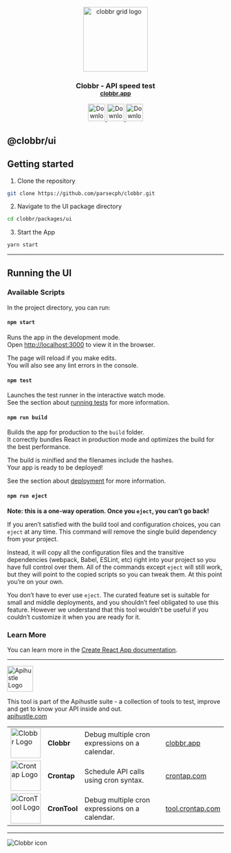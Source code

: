 <p align="center">
  <img witdh="150px" height="150px" alt="clobbr grid logo" src="https://user-images.githubusercontent.com/1515742/80861783-dcfcc400-8c70-11ea-89c6-671dbdff6f33.png" />

  <h3 align="center">
    Clobbr - API speed test <br/>
    <small><a href="https://clobbr.app">clobbr.app</a></small>
  </h3>
</p>

<div align="center">
  <a href="https://apps.apple.com/us/app/clobbr-test-endpoint-speed/id1629096010?mt=12" target="_blank">
    <img height="40px" src="https://user-images.githubusercontent.com/1515742/189620547-646b3682-708a-4378-9e40-b6ca8e67a077.svg" alt="Download Clobbr on the Apple App Store" />
  </a>

  <a href="https://apps.microsoft.com/store/detail/clobbr-api-speed-test/9P7CVP0HG5V9?hl=en-us&gl=us" target="_blank">
    <img height="40px" src="https://user-images.githubusercontent.com/1515742/189620555-7bef1a55-f8a5-4d4b-8879-237e29b1dd04.svg" alt="Download Clobbr on the Microsoft Store" />
  </a>

  <a href="https://www.npmjs.com/package/@clobbr/cli" target="_blank">
    <img height="40px" src="https://user-images.githubusercontent.com/1515742/189622786-30f2b136-1877-48a6-817d-49c9d0a97367.svg" alt="Download Clobbr on the Microsoft Store" />
  </a>
</div>

## @clobbr/ui
## Getting started

1. Clone the repository
```bash
git clone https://github.com/parsecph/clobbr.git
```

2. Navigate to the UI package directory
```bash
cd clobbr/packages/ui
```

3. Start the App
```bash
yarn start
```

----------------------

## Running the UI
### Available Scripts

In the project directory, you can run:

#### `npm start`

Runs the app in the development mode.\
Open [http://localhost:3000](http://localhost:3000) to view it in the browser.

The page will reload if you make edits.\
You will also see any lint errors in the console.

#### `npm test`

Launches the test runner in the interactive watch mode.\
See the section about [running tests](https://facebook.github.io/create-react-app/docs/running-tests) for more information.

#### `npm run build`

Builds the app for production to the `build` folder.\
It correctly bundles React in production mode and optimizes the build for the best performance.

The build is minified and the filenames include the hashes.\
Your app is ready to be deployed!

See the section about [deployment](https://facebook.github.io/create-react-app/docs/deployment) for more information.

#### `npm run eject`

**Note: this is a one-way operation. Once you `eject`, you can’t go back!**

If you aren’t satisfied with the build tool and configuration choices, you can `eject` at any time. This command will remove the single build dependency from your project.

Instead, it will copy all the configuration files and the transitive dependencies (webpack, Babel, ESLint, etc) right into your project so you have full control over them. All of the commands except `eject` will still work, but they will point to the copied scripts so you can tweak them. At this point you’re on your own.

You don’t have to ever use `eject`. The curated feature set is suitable for small and middle deployments, and you shouldn’t feel obligated to use this feature. However we understand that this tool wouldn’t be useful if you couldn’t customize it when you are ready for it.

### Learn More

You can learn more in the [Create React App documentation](https://facebook.github.io/create-react-app/docs/getting-started).

-----------------

<a href="https://apihustle.com" target="_blank">
  <img height="60px" src="https://user-images.githubusercontent.com/1515742/215217833-c07183d2-f688-4d1c-86ea-329f3b28f81c.svg" alt="Apihustle Logo" />
</a>

This tool is part of the Apihustle suite - a collection of tools to test, improve and get to know your API inside and out. <br/>
[apihustle.com](https://apihustle.com) <br/>

|    |    |    |    |
| :- | :- | :- | :- |
| <a href="https://clobbr.app" target="_blank"><img height="70px" src="https://user-images.githubusercontent.com/1515742/215217949-0fe7096c-10f1-47ec-bdc7-91d8047ddc70.svg" alt="Clobbr Logo" /></a> | **Clobbr** | Debug multiple cron expressions on a calendar. | [clobbr.app](https://clobbr.app) | 
| <a href="https://crontap.com" target="_blank"><img height="70px" src="https://user-images.githubusercontent.com/1515742/215218037-44233c7d-7e21-4180-8572-6a759a6a118f.svg" alt="Crontap Logo" /></a> | **Crontap** | Schedule API calls using cron syntax. | [crontap.com](https://crontap.com) | 
| <a href="https://tool.crontap.com" target="_blank"><img height="70px" src="https://user-images.githubusercontent.com/1515742/215217997-fedcc496-a868-40bd-81f9-d07dabc0597e.svg" alt="CronTool Logo" /></a> | **CronTool** | Debug multiple cron expressions on a calendar. | [tool.crontap.com](https://tool.crontap.com)  |

-----------------

![Clobbr icon](https://user-images.githubusercontent.com/1515742/80861773-da9a6a00-8c70-11ea-9671-77e1bb2dea04.png)
